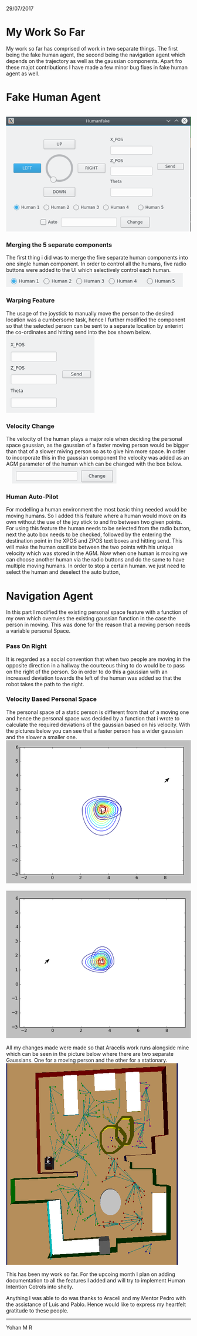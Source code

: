 29/07/2017

# My Work So Far

My work so far has comprised of work in two separate things. The first being the fake human agent, the second being the navigation agent which depends on the trajectory as well as the gaussian components. Apart fro these majot contributions I have made a few minor bug fixes in fake human agent as well.

# Fake Human Agent

&nbsp; &nbsp; &nbsp; &nbsp; ![Huaman UI](pictures/humanui.png)

### Merging the 5 separate components

The first thing i did was to merge the five separate human components into one single human component. In order to control all the humans, five radio buttons were added to the UI which selectively control each human.
&nbsp; &nbsp; &nbsp; &nbsp; ![Radio Buttons](pictures/radiobuttons.png)

### Warping Feature

The usage of the joystick to manually move the person to the desired location was a cumbersome task, hence I further modified the component so that the selected person can be sent to a separate location by enterint the co-ordinates and hitting send into the box shown below.
&nbsp; &nbsp; &nbsp; &nbsp; ![Warp](pictures/warp.png)

### Velocity Change

The velocity of the human plays a major role when deciding the personal space gaussian, as the gaussian of a faster moving person would be bigger than that of a slower miving person so as to give him more space. In order to incorporate this in the gaussian component the velocity was added as an AGM parameter of the human which can be changed with the box below.
&nbsp; &nbsp; &nbsp; &nbsp; ![Velocity Control](pictures/velcontrol.png)

### Human Auto-Pilot

For modelling a human environment the most basic thing needed would be moving humans. So I added this feature where a human would move on its own without the use of the joy stick to and fro between two given points. For using this feature the human needs to be selected from the radio button, next the auto box needs to be checked, followed by the entering the destination point in the XPOS and ZPOS text boxes and hitting send. This will make the human oscillate between the two points with his unique velocity which was stored in the AGM. Now when one human is moving we can choose another human via the radio buttons and do the same to have multiple moving humans. In order to stop a certain human. we just need to select the human and deselect the auto button,

# Navigation Agent

In this part I modified the existing personal space feature with a function of my own which overrules the existing gaussian function in the case the person in moving. This was done for the reason that a moving person needs a variable personal Space.

### Pass On Right

It is regarded as a social convention that when two people are moving in the opposite direction in a hallway the courteous thing to do would be to pass on the right of the person. So in order to do this a gaussian with an increased deviation towards the left of the human was added so that the robot takes the path to the right.

### Velocity Based Personal Space

The personal space of a static person is different from that of a moving one and hence the personal space was decided by a function that i wrote to calculate the required deviations of the gaussian based on his velocity. With the pictures below you can see that a faster person has a wider gaussian and the slower a smaller one.
&nbsp; &nbsp; &nbsp; &nbsp; ![Fast](pictures/fast.png)&nbsp; &nbsp; &nbsp; &nbsp; ![Slow](pictures/slow.png)

All my changes made were made so that Aracelis work runs alongside mine which can be seen in the picture below where there are two separate Gaussians. One for a moving person and the other for a stationary.
&nbsp; &nbsp; &nbsp; &nbsp; ![Gaussians](pictures/gaussians.png)

This has been my work so far. For the upcoing month I plan on adding documentation to all the features I added and will try to implement Human Intention Cotrols into shelly.

Anything I was able to do was thanks to Araceli and my Mentor Pedro with the assistance of Luis and Pablo.
Hence would like to express my heartfelt gratitude to these people.

* * *
Yohan M R


